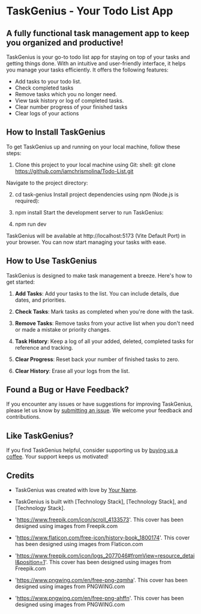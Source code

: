 # TaskGenius - Your Todo List App

## A fully functional task management app to keep you organized and productive!

TaskGenius is your go-to todo list app for staying on top of your tasks and getting things done. With an intuitive and user-friendly interface, it helps you manage your tasks efficiently. It offers the following features:

- Add tasks to your todo list.
- Check completed tasks
- Remove tasks which you no longer need.
- View task history or log of completed tasks.
- Clear number progress of your finished tasks
- Clear logs of your actions

## How to Install TaskGenius

To get TaskGenius up and running on your local machine, follow these steps:

1. Clone this project to your local machine using Git:
   shell: git clone https://github.com/iamchrismolina/Todo-List.git

Navigate to the project directory:

2. cd task-genius
   Install project dependencies using npm (Node.js is required):

3. npm install
   Start the development server to run TaskGenius:

4. npm run dev

TaskGenius will be available at http://localhost:5173 (Vite Default Port) in your browser. You can now start managing your tasks with ease.

## How to Use TaskGenius

TaskGenius is designed to make task management a breeze. Here's how to get started:

1. **Add Tasks**: Add your tasks to the list. You can include details, due dates, and priorities.

2. **Check Tasks**: Mark tasks as completed when you're done with the task.

3. **Remove Tasks**: Remove tasks from your active list when you don't need or made a mistake or priority changes.

4. **Task History**: Keep a log of all your added, deleted, completed tasks for reference and tracking.

5. **Clear Progress**: Reset back your number of finished tasks to zero.

6. **Clear History**: Erase all your logs from the list.

## Found a Bug or Have Feedback?

If you encounter any issues or have suggestions for improving TaskGenius, please let us know by [submitting an issue](#). We welcome your feedback and contributions.

## Like TaskGenius?

If you find TaskGenius helpful, consider supporting us by [buying us a coffee](https://www.buymeacoffee.com/yourusername). Your support keeps us motivated!

## Credits

- TaskGenius was created with love by [Your Name](https://github.com/yourgithubusername).
- TaskGenius is built with [Technology Stack], [Technology Stack], and [Technology Stack].
  
- 'https://www.freepik.com/icon/scroll_4133573'. This cover has been designed using images from Freepik.com
- 'https://www.flaticon.com/free-icon/history-book_1800174'. This cover has been designed using images from Flaticon.com 
- 'https://www.freepik.com/icon/logs_2077046#fromView=resource_detail&position=1'. This cover has been designed using images from Freepik.com
- 'https://www.pngwing.com/en/free-png-zqmha'. This cover has been designed using images from PNGWING.com
- 'https://www.pngwing.com/en/free-png-ahffn'. This cover has been designed using images from PNGWING.com
